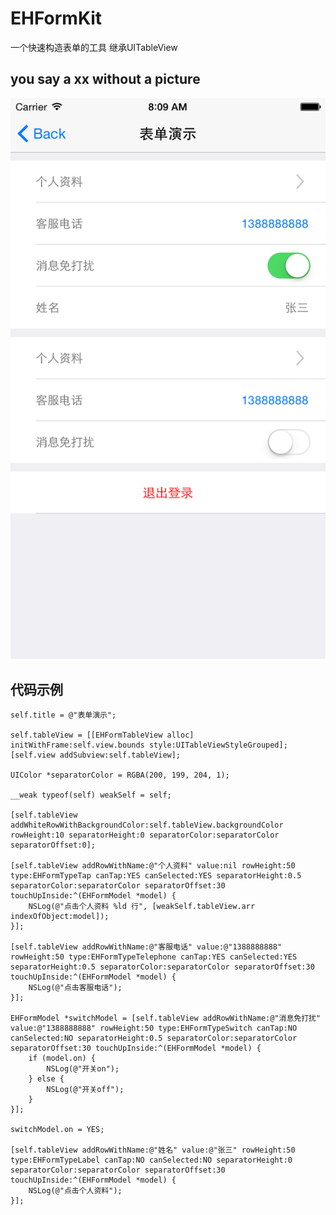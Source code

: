 # EHFormKit
一个快速构造表单的工具 继承UITableView

## you say a xx without a picture


![Image text](https://raw.githubusercontent.com/objcat/EHFormKit/master/image-folder/img.png)

## 代码示例

    self.title = @"表单演示";
    
    self.tableView = [[EHFormTableView alloc] initWithFrame:self.view.bounds style:UITableViewStyleGrouped];
    [self.view addSubview:self.tableView];
    
    UIColor *separatorColor = RGBA(200, 199, 204, 1);
    
    __weak typeof(self) weakSelf = self;
    
    [self.tableView addWhiteRowWithBackgroundColor:self.tableView.backgroundColor rowHeight:10 separatorHeight:0 separatorColor:separatorColor separatorOffset:0];
    
    [self.tableView addRowWithName:@"个人资料" value:nil rowHeight:50 type:EHFormTypeTap canTap:YES canSelected:YES separatorHeight:0.5 separatorColor:separatorColor separatorOffset:30 touchUpInside:^(EHFormModel *model) {
        NSLog(@"点击个人资料 %ld 行", [weakSelf.tableView.arr indexOfObject:model]);
    }];
    
    [self.tableView addRowWithName:@"客服电话" value:@"1388888888" rowHeight:50 type:EHFormTypeTelephone canTap:YES canSelected:YES separatorHeight:0.5 separatorColor:separatorColor separatorOffset:30 touchUpInside:^(EHFormModel *model) {
        NSLog(@"点击客服电话");
    }];
    
    EHFormModel *switchModel = [self.tableView addRowWithName:@"消息免打扰" value:@"1388888888" rowHeight:50 type:EHFormTypeSwitch canTap:NO canSelected:NO separatorHeight:0.5 separatorColor:separatorColor separatorOffset:30 touchUpInside:^(EHFormModel *model) {
        if (model.on) {
            NSLog(@"开关on");
        } else {
            NSLog(@"开关off");
        }
    }];
    
    switchModel.on = YES;
    
    [self.tableView addRowWithName:@"姓名" value:@"张三" rowHeight:50 type:EHFormTypeLabel canTap:NO canSelected:NO separatorHeight:0 separatorColor:separatorColor separatorOffset:30 touchUpInside:^(EHFormModel *model) {
        NSLog(@"点击个人资料");
    }];
 
